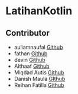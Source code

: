 # LatihanKotlin

## Contributor
- auliamnaufal [Github](https://github.com/auliamnaufal)
- fathan [Github](https://github.com/Fathkim)
- devin [Github](https://github.com/mdevarrysd)
- Althaaf [Github](https://github.com/Althaafzz)
- Miqdad Autis [Github](https://github.com/miqdad08)
- Danish Maula [GIthub](https://github.com/DanishMaula) 
- Reihan Fatilla [Github](https://github.com/ReihanFatilla)

